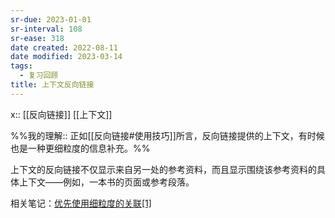 ```yaml
---
sr-due: 2023-01-01
sr-interval: 108
sr-ease: 318
date created: 2022-08-11
date modified: 2023-03-14
tags:
  - 复习回顾
title: 上下文反向链接
---
```


x:: [[反向链接]] [[上下文]]

%%我的理解:: 正如[[反向链接#使用技巧]]所言，反向链接提供的上下文，有时候也是一种更细粒度的信息补充。%%

上下文的反向链接不仅显示来自另一处的参考资料，而且显示围绕该参考资料的具体上下文——例如，一本书的页面或参考段落。

相关笔记：[优先使用细粒度的关联](https://notes.andymatuschak.org/z68tVM68dEAuH4acs7HY6K76tTVzBdoBGKMZB)[[1]](https://zhuanlan.zhihu.com/p/533878306#ref_1)
